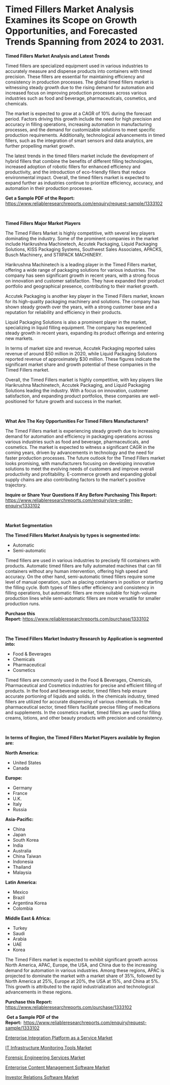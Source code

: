 <p><h1>Timed Fillers Market Analysis Examines its Scope on Growth Opportunities, and Forecasted Trends Spanning from 2024 to 2031.</h1></p><p><strong>Timed Fillers Market Analysis and Latest Trends</strong></p>
<p><p>Timed fillers are specialized equipment used in various industries to accurately measure and dispense products into containers with timed precision. These fillers are essential for maintaining efficiency and consistency in production processes. The global timed fillers market is witnessing steady growth due to the rising demand for automation and increased focus on improving production processes across various industries such as food and beverage, pharmaceuticals, cosmetics, and chemicals.</p><p>The market is expected to grow at a CAGR of 10% during the forecast period. Factors driving this growth include the need for high precision and accuracy in filling operations, increasing automation in manufacturing processes, and the demand for customizable solutions to meet specific production requirements. Additionally, technological advancements in timed fillers, such as the integration of smart sensors and data analytics, are further propelling market growth.</p><p>The latest trends in the timed fillers market include the development of hybrid fillers that combine the benefits of different filling technologies, increased adoption of robotic fillers for enhanced efficiency and productivity, and the introduction of eco-friendly fillers that reduce environmental impact. Overall, the timed fillers market is expected to expand further as industries continue to prioritize efficiency, accuracy, and automation in their production processes.</p></p>
<p><strong>Get a Sample PDF of the Report:&nbsp;</strong> <a href="https://www.reliableresearchreports.com/enquiry/request-sample/1333102">https://www.reliableresearchreports.com/enquiry/request-sample/1333102</a></p>
<p>&nbsp;</p>
<p><strong>Timed Fillers Major Market Players</strong></p>
<p><p>The Timed Fillers Market is highly competitive, with several key players dominating the industry. Some of the prominent companies in the market include Harikrushna Machinetech, Accutek Packaging, Liquid Packaging Solutions, KISS Packaging Systems, Southwest Sales Associates, APACKS, Busch Machinery, and STRPACK MACHINERY.</p><p>Harikrushna Machinetech is a leading player in the Timed Fillers market, offering a wide range of packaging solutions for various industries. The company has seen significant growth in recent years, with a strong focus on innovation and customer satisfaction. They have expanded their product portfolio and geographical presence, contributing to their market growth.</p><p>Accutek Packaging is another key player in the Timed Fillers market, known for its high-quality packaging machinery and solutions. The company has shown steady growth over the years, with a strong customer base and a reputation for reliability and efficiency in their products.</p><p>Liquid Packaging Solutions is also a prominent player in the market, specializing in liquid filling equipment. The company has experienced steady growth in recent years, expanding its product offerings and entering new markets.</p><p>In terms of market size and revenue, Accutek Packaging reported sales revenue of around $50 million in 2020, while Liquid Packaging Solutions reported revenue of approximately $30 million. These figures indicate the significant market share and growth potential of these companies in the Timed Fillers market.</p><p>Overall, the Timed Fillers market is highly competitive, with key players like Harikrushna Machinetech, Accutek Packaging, and Liquid Packaging Solutions leading the industry. With a focus on innovation, customer satisfaction, and expanding product portfolios, these companies are well-positioned for future growth and success in the market.</p></p>
<p>&nbsp;</p>
<p><strong>What Are The Key Opportunities For Timed Fillers Manufacturers?</strong></p>
<p><p>The Timed Fillers market is experiencing steady growth due to increasing demand for automation and efficiency in packaging operations across various industries such as food and beverage, pharmaceuticals, and cosmetics. The market is expected to witness a significant CAGR in the coming years, driven by advancements in technology and the need for faster production processes. The future outlook for the Timed Fillers market looks promising, with manufacturers focusing on developing innovative solutions to meet the evolving needs of customers and improve overall productivity and profitability. E-commerce growth and expanding global supply chains are also contributing factors to the market's positive trajectory.</p></p>
<p><strong>Inquire or Share Your Questions If Any Before Purchasing This Report:</strong> <a href="https://www.reliableresearchreports.com/enquiry/pre-order-enquiry/1333102">https://www.reliableresearchreports.com/enquiry/pre-order-enquiry/1333102</a></p>
<p>&nbsp;</p>
<p><strong>Market Segmentation</strong></p>
<p><strong>The Timed Fillers Market Analysis by types is segmented into:</strong></p>
<p><ul><li>Automatic</li><li>Semi-automatic</li></ul></p>
<p><p>Timed fillers are used in various industries to precisely fill containers with products. Automatic timed fillers are fully automated machines that can fill containers without any human intervention, offering high speed and accuracy. On the other hand, semi-automatic timed fillers require some level of manual operation, such as placing containers in position or starting the filling cycle. Both types of fillers offer efficiency and consistency in filling operations, but automatic fillers are more suitable for high-volume production lines while semi-automatic fillers are more versatile for smaller production runs.</p></p>
<p><strong>Purchase this Report:&nbsp;</strong><a href="https://www.reliableresearchreports.com/purchase/1333102">https://www.reliableresearchreports.com/purchase/1333102</a></p>
<p>&nbsp;</p>
<p><strong>The Timed Fillers Market Industry Research by Application is segmented into:</strong></p>
<p><ul><li>Food & Beverages</li><li>Chemicals</li><li>Pharmaceutical</li><li>Cosmetics</li></ul></p>
<p><p>Timed fillers are commonly used in the Food & Beverages, Chemicals, Pharmaceutical and Cosmetics industries for precise and efficient filling of products. In the food and beverage sector, timed fillers help ensure accurate portioning of liquids and solids. In the chemicals industry, timed fillers are utilized for accurate dispensing of various chemicals. In the pharmaceutical sector, timed fillers facilitate precise filling of medications and supplements. In the cosmetics market, timed fillers are used for filling creams, lotions, and other beauty products with precision and consistency.</p></p>
<p>&nbsp;</p>
<p><strong>In terms of Region, the Timed Fillers Market Players available by Region are:</strong></p>
<p>
    <p> <strong> North America: </strong>
        <ul>
            <li>United States</li>
            <li>Canada</li>
        </ul>
        </p> 
    <p> <strong> Europe: </strong>
        <ul>
            <li>Germany</li>
            <li>France</li>
            <li>U.K.</li>
            <li>Italy</li>
            <li>Russia</li>
        </ul>
        </p> 
    <p> <strong> Asia-Pacific: </strong>
        <ul>
            <li>China</li>
            <li>Japan</li>
            <li>South Korea</li>
            <li>India</li>
            <li>Australia</li>
            <li>China Taiwan</li>
            <li>Indonesia</li>
            <li>Thailand</li>
            <li>Malaysia</li>
        </ul>
        </p> 
    <p> <strong> Latin America: </strong>
        <ul>
            <li>Mexico</li>
            <li>Brazil</li>
            <li>Argentina Korea</li>
            <li>Colombia</li>
        </ul>
        </p> 
    <p> <strong> Middle East & Africa: </strong>
        <ul>
            <li>Turkey</li>
            <li>Saudi</li>
            <li>Arabia</li>
            <li>UAE</li>
            <li>Korea</li>
        </ul>
    </p>
    </p>
<p><p>The Timed Fillers market is expected to exhibit significant growth across North America, APAC, Europe, the USA, and China due to the increasing demand for automation in various industries. Among these regions, APAC is projected to dominate the market with a market share of 35%, followed by North America at 25%, Europe at 20%, the USA at 15%, and China at 5%. This growth is attributed to the rapid industrialization and technological advancements in these regions.</p></p>
<p><strong>Purchase this Report: </strong><a href="https://www.reliableresearchreports.com/purchase/1333102">https://www.reliableresearchreports.com/purchase/1333102</a></p>
<p>&nbsp;<strong>Get a Sample PDF of the Report:&nbsp;&nbsp;</strong><a href="https://www.reliableresearchreports.com/enquiry/request-sample/1333102">https://www.reliableresearchreports.com/enquiry/request-sample/1333102</a></p>
<p><strong></strong></p>
<p><p><a href="https://medium.com/@jamesday5g/enterprise-integration-platform-as-a-service-market-trends-and-market-analysis-forecasted-for-5d4d7c8230cc">Enterprise Integration Platform as a Service Market</a></p><p><a href="https://medium.com/@twiladurgan/it-infrastructure-monitoring-tools-market-the-key-to-successful-business-strategy-forecast-till-2f2f649307cc">IT Infrastructure Monitoring Tools Market</a></p><p><a href="https://medium.com/p/0b8858f876c0/edit">Forensic Engineering Services Market</a></p><p><a href="https://medium.com/@krish.reportprime/enterprise-content-management-software-market-trends-and-market-analysis-forecasted-for-period-db74fc30b5fd">Enterprise Content Management Software Market</a></p><p><a href="https://medium.com/@krish.reportprime/investor-relations-software-market-share-evolution-and-market-growth-trends-2024-2031-e8671f0a7f87">Investor Relations Software Market</a></p></p>